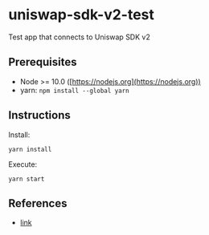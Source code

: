 # uniswap-sdk-v2-test
Test app that connects to Uniswap SDK v2

## Prerequisites
* Node >= 10.0 ([https://nodejs.org](https://nodejs.org))
* yarn: `npm install --global yarn`

## Instructions

Install:
```
yarn install
```

Execute:
```
yarn start
```

## References

* [link](#)
